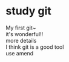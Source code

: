 <h1>study git</h1>
<div>My first git~</div>
<div>it's wonderful!!</div>
<div>more details</div>
<div>I think git is a good tool</div>
<div>use amend</div>

